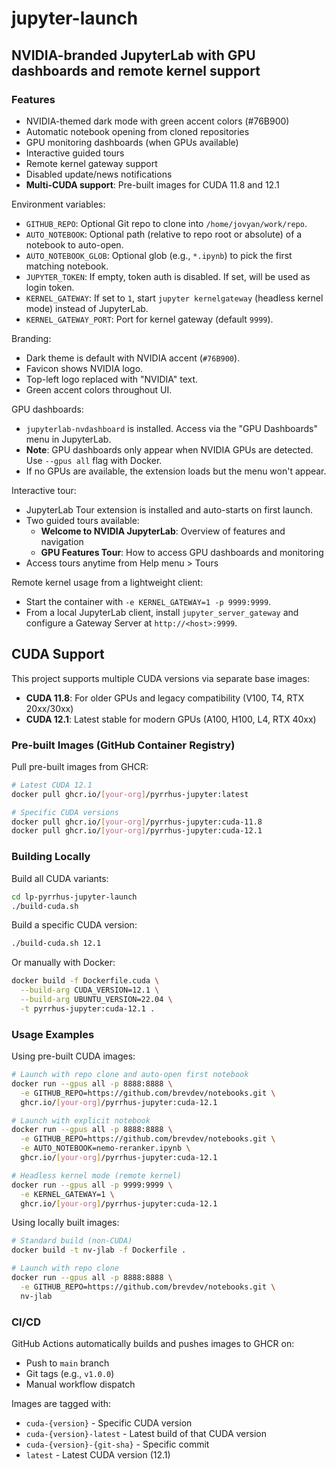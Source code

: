 # jupyter-launch

## NVIDIA-branded JupyterLab with GPU dashboards and remote kernel support

### Features
- NVIDIA-themed dark mode with green accent colors (#76B900)
- Automatic notebook opening from cloned repositories
- GPU monitoring dashboards (when GPUs available)
- Interactive guided tours
- Remote kernel gateway support
- Disabled update/news notifications
- **Multi-CUDA support**: Pre-built images for CUDA 11.8 and 12.1

Environment variables:

- `GITHUB_REPO`: Optional Git repo to clone into `/home/jovyan/work/repo`.
- `AUTO_NOTEBOOK`: Optional path (relative to repo root or absolute) of a notebook to auto-open.
- `AUTO_NOTEBOOK_GLOB`: Optional glob (e.g., `*.ipynb`) to pick the first matching notebook.
- `JUPYTER_TOKEN`: If empty, token auth is disabled. If set, will be used as login token.
- `KERNEL_GATEWAY`: If set to `1`, start `jupyter kernelgateway` (headless kernel mode) instead of JupyterLab.
- `KERNEL_GATEWAY_PORT`: Port for kernel gateway (default `9999`).

Branding:

- Dark theme is default with NVIDIA accent (`#76B900`).
- Favicon shows NVIDIA logo.
- Top-left logo replaced with "NVIDIA" text.
- Green accent colors throughout UI.

GPU dashboards:

- `jupyterlab-nvdashboard` is installed. Access via the "GPU Dashboards" menu in JupyterLab.
- **Note**: GPU dashboards only appear when NVIDIA GPUs are detected. Use `--gpus all` flag with Docker.
- If no GPUs are available, the extension loads but the menu won't appear.

Interactive tour:

- JupyterLab Tour extension is installed and auto-starts on first launch.
- Two guided tours available:
  - **Welcome to NVIDIA JupyterLab**: Overview of features and navigation
  - **GPU Features Tour**: How to access GPU dashboards and monitoring
- Access tours anytime from Help menu > Tours

Remote kernel usage from a lightweight client:

- Start the container with `-e KERNEL_GATEWAY=1 -p 9999:9999`.
- From a local JupyterLab client, install `jupyter_server_gateway` and configure a Gateway Server at `http://<host>:9999`.

## CUDA Support

This project supports multiple CUDA versions via separate base images:

- **CUDA 11.8**: For older GPUs and legacy compatibility (V100, T4, RTX 20xx/30xx)
- **CUDA 12.1**: Latest stable for modern GPUs (A100, H100, L4, RTX 40xx)

### Pre-built Images (GitHub Container Registry)

Pull pre-built images from GHCR:

```bash
# Latest CUDA 12.1
docker pull ghcr.io/[your-org]/pyrrhus-jupyter:latest

# Specific CUDA versions
docker pull ghcr.io/[your-org]/pyrrhus-jupyter:cuda-11.8
docker pull ghcr.io/[your-org]/pyrrhus-jupyter:cuda-12.1
```

### Building Locally

Build all CUDA variants:

```bash
cd lp-pyrrhus-jupyter-launch
./build-cuda.sh
```

Build a specific CUDA version:

```bash
./build-cuda.sh 12.1
```

Or manually with Docker:

```bash
docker build -f Dockerfile.cuda \
  --build-arg CUDA_VERSION=12.1 \
  --build-arg UBUNTU_VERSION=22.04 \
  -t pyrrhus-jupyter:cuda-12.1 .
```

### Usage Examples

Using pre-built CUDA images:

```bash
# Launch with repo clone and auto-open first notebook
docker run --gpus all -p 8888:8888 \
  -e GITHUB_REPO=https://github.com/brevdev/notebooks.git \
  ghcr.io/[your-org]/pyrrhus-jupyter:cuda-12.1

# Launch with explicit notebook
docker run --gpus all -p 8888:8888 \
  -e GITHUB_REPO=https://github.com/brevdev/notebooks.git \
  -e AUTO_NOTEBOOK=nemo-reranker.ipynb \
  ghcr.io/[your-org]/pyrrhus-jupyter:cuda-12.1

# Headless kernel mode (remote kernel)
docker run --gpus all -p 9999:9999 \
  -e KERNEL_GATEWAY=1 \
  ghcr.io/[your-org]/pyrrhus-jupyter:cuda-12.1
```

Using locally built images:

```bash
# Standard build (non-CUDA)
docker build -t nv-jlab -f Dockerfile .

# Launch with repo clone
docker run --gpus all -p 8888:8888 \
  -e GITHUB_REPO=https://github.com/brevdev/notebooks.git \
  nv-jlab
```

### CI/CD

GitHub Actions automatically builds and pushes images to GHCR on:
- Push to `main` branch
- Git tags (e.g., `v1.0.0`)
- Manual workflow dispatch

Images are tagged with:
- `cuda-{version}` - Specific CUDA version
- `cuda-{version}-latest` - Latest build of that CUDA version
- `cuda-{version}-{git-sha}` - Specific commit
- `latest` - Latest CUDA version (12.1)

